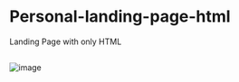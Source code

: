 # Personal-landing-page-html
Landing Page with only HTML

##

![image](https://user-images.githubusercontent.com/97769685/151913802-4736f54a-ae11-4608-9af5-cee56ffb2ed6.png)

